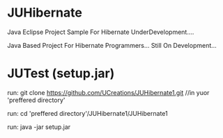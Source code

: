# JUHibernate

Java Eclipse Project Sample For Hibernate UnderDevelopment....

Java Based Project For Hibernate Programmers... Still On Development...

# JUTest (setup.jar)

run: git clone https://github.com/UCreations/JUHibernate1.git //in yuor 'preffered directory'

run: cd 'preffered directory'/JUHibernate1/JUHibernate1

run: java -jar setup.jar


